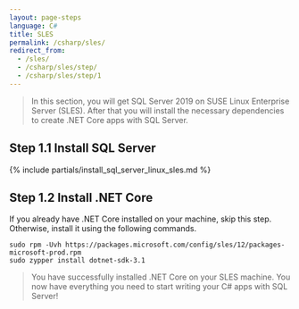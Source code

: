```yaml
---
layout: page-steps
language: C#
title: SLES
permalink: /csharp/sles/
redirect_from:
  - /sles/
  - /csharp/sles/step/
  - /csharp/sles/step/1
---
```


> In this section, you will get SQL Server 2019 on SUSE Linux Enterprise Server (SLES). After that you will install the necessary dependencies to create .NET Core apps with SQL Server.

## Step 1.1 Install SQL Server

{% include partials/install_sql_server_linux_sles.md %}

## Step 1.2 Install .NET Core

If you already have .NET Core installed on your machine, skip this step. Otherwise, install it using the following commands.

```terminal
sudo rpm -Uvh https://packages.microsoft.com/config/sles/12/packages-microsoft-prod.rpm
sudo zypper install dotnet-sdk-3.1
```

> You have successfully installed .NET Core on your SLES machine. You now have everything you need to start writing your C# apps with SQL Server!

